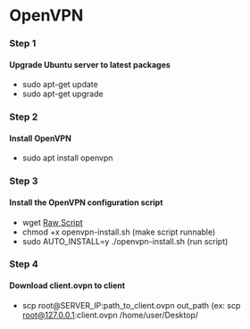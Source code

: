 # OpenVPN

### Step 1
#### Upgrade Ubuntu server to latest packages
  -  sudo apt-get update
  -  sudo apt-get upgrade
  
### Step 2
#### Install OpenVPN
  -  sudo apt install openvpn
  
### Step 3
#### Install the OpenVPN configuration script
  -  wget [Raw Script](https://raw.githubusercontent.com/angristan/openvpn-install/master/openvpn-install.sh)
  -  chmod +x openvpn-install.sh (make script runnable)
  -  sudo AUTO_INSTALL=y ./openvpn-install.sh (run script)
  
### Step 4
#### Download client.ovpn to client
  -  scp root@SERVER_IP:path_to_client.ovpn out_path (ex: scp root@127.0.0.1:client.ovpn /home/user/Desktop/
